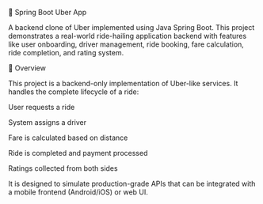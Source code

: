 🚖 Spring Boot Uber App

A backend clone of Uber implemented using Java Spring Boot.
This project demonstrates a real-world ride-hailing application backend with features like user onboarding, driver management, ride booking, fare calculation, ride completion, and rating system.

📝 Overview

This project is a backend-only implementation of Uber-like services.
It handles the complete lifecycle of a ride:

User requests a ride

System assigns a driver

Fare is calculated based on distance

Ride is completed and payment processed

Ratings collected from both sides

It is designed to simulate production-grade APIs that can be integrated with a mobile frontend (Android/iOS) or web UI.
